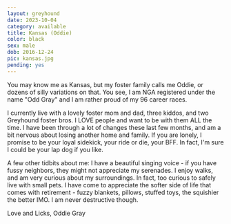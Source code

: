```yaml
---
layout: greyhound
date: 2023-10-04
category: available
title: Kansas (Oddie)
color: black
sex: male
dob: 2016-12-24
pic: kansas.jpg
pending: yes
---
```

You may know me as Kansas, but my foster family calls me Oddie, or dozens of silly variations on that. You see, I am NGA registered under the name "Odd Gray" and I am rather proud of my 96 career races.  

I currently live with a lovely foster mom and dad, three kiddos, and two Greyhound foster bros. I LOVE people and want to be with them ALL the time.  I have been through a lot of changes these last few months, and am a bit nervous about losing another home and family. If you are lonely, I promise to be your loyal sidekick, your ride or die, your BFF. In fact, I'm sure I could be your lap dog if you like. 

A few other tidbits about me: I have a beautiful singing voice - if you have fussy neighbors, they might not appreciate my serenades. I enjoy walks, and am very curious about my surroundings. In fact, too curious to safely live with small pets.  I have come to appreciate the softer side of life that comes with retirement - fuzzy blankets, pillows, stuffed toys, the squishier the better IMO. I am never destructive though.

Love and Licks, Oddie Gray
